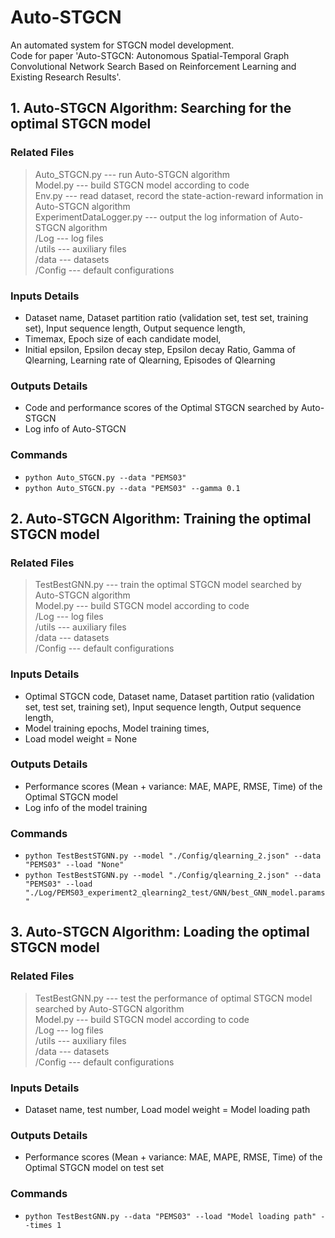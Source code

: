 # Auto-STGCN
An automated system for STGCN model development.<br>
Code for paper 'Auto-STGCN: Autonomous Spatial-Temporal Graph Convolutional Network Search Based on Reinforcement Learning and Existing Research Results'.<br>

## 1. Auto-STGCN Algorithm: Searching for the optimal STGCN model
### Related Files
>Auto_STGCN.py --- run Auto-STGCN algorithm<br>
>Model.py --- build STGCN model according to code<br>
>Env.py --- read dataset, record the state-action-reward information in Auto-STGCN algorithm<br>
>ExperimentDataLogger.py --- output the log information of Auto-STGCN algorithm<br>
>/Log --- log files<br>
>/utils --- auxiliary files<br>
>/data --- datasets<br>
>/Config --- default configurations<br>

### Inputs Details
* Dataset name, Dataset partition ratio (validation set, test set, training set), Input sequence length, Output sequence length,<br>
* Timemax, Epoch size of each candidate model,<br>
* Initial epsilon, Epsilon decay step, Epsilon decay Ratio, Gamma of Qlearning, Learning rate of Qlearning, Episodes of Qlearning<br>

### Outputs Details
* Code and performance scores of the Optimal STGCN searched by Auto-STGCN<br>
* Log info of Auto-STGCN<br>

### Commands
* `python Auto_STGCN.py --data "PEMS03"`<br>
* `python Auto_STGCN.py --data "PEMS03" --gamma 0.1`<br>

## 2. Auto-STGCN Algorithm: Training the optimal STGCN model
### Related Files
>TestBestGNN.py --- train the optimal STGCN model searched by Auto-STGCN algorithm<br>
>Model.py --- build STGCN model according to code<br>
>/Log --- log files<br>
>/utils --- auxiliary files<br>
>/data --- datasets<br>
>/Config --- default configurations<br>

### Inputs Details
* Optimal STGCN code, Dataset name, Dataset partition ratio (validation set, test set, training set), Input sequence length, Output sequence length,<br>
* Model training epochs, Model training times,<br>
* Load model weight = None<br>

### Outputs Details
* Performance scores (Mean + variance: MAE, MAPE, RMSE, Time) of the Optimal STGCN model<br>
* Log info of the model training<br>

### Commands
* `python TestBestSTGNN.py --model "./Config/qlearning_2.json" --data "PEMS03" --load "None"`<br>
* `python TestBestSTGNN.py --model "./Config/qlearning_2.json" --data "PEMS03" --load "./Log/PEMS03_experiment2_qlearning2_test/GNN/best_GNN_model.params"`<br>

## 3. Auto-STGCN Algorithm: Loading the optimal STGCN model
### Related Files
>TestBestGNN.py --- test the performance of optimal STGCN model searched by Auto-STGCN algorithm<br>
>Model.py --- build STGCN model according to code<br>
>/Log --- log files<br>
>/utils --- auxiliary files<br>
>/data --- datasets<br>
>/Config --- default configurations<br>

### Inputs Details
* Dataset name, test number, Load model weight = Model loading path <br>

### Outputs Details
* Performance scores (Mean + variance: MAE, MAPE, RMSE, Time) of the Optimal STGCN model on test set<br>

### Commands
* `python TestBestGNN.py --data "PEMS03" --load "Model loading path" --times 1`<br>
